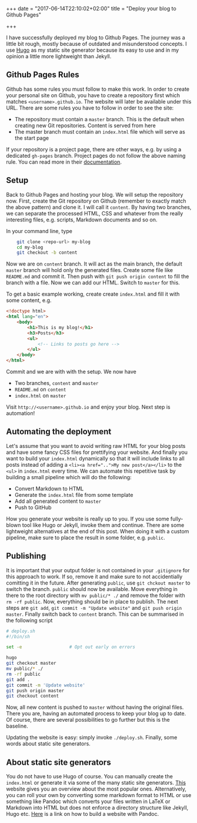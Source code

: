+++
date = "2017-06-14T22:10:02+02:00"
title = "Deploy your blog to Github Pages"

+++

I have successfully deployed my blog to Github Pages. The journey was a little
bit rough, mostly because of outdated and misunderstood concepts.
I use [Hugo](https://gohugo.io/) as my static site generator because its easy
to use and in my opinion a little more lightweight than Jekyll.

## Github Pages Rules

Github has some rules you must follow to make this work.
In order to create your personal site on Github, you have to create a repository
first which matches `<username>.github.io`. The website will later be
available under this URL. There are some rules you have to follow in order
to see the site:

* The repository must contain a `master` branch. This is the default when
  creating new Git repositories. Content is served from here
* The master branch must contain an `index.html` file which will serve as the
  start page

If your repository is a project page, there are other ways, e.g. by using a
dedicated `gh-pages` branch. Project pages do not follow the above naming rule.
You can read more in their [documentation](https://pages.github.com/).

## Setup

Back to Github Pages and hosting your blog. We will setup the repository now.
First, create the Git repository on Github (remember to exactly match the above pattern)
and clone it.
I will call it `content`. By having two
branches, we can separate the processed HTML, CSS and whatever from
the really interesting files, e.g. scripts, Markdown documents and so on.

In your command line, type

```sh
    git clone <repo-url> my-blog
    cd my-blog
    git checkout -b content
```

Now we are on `content` branch. It will act as the main branch, the default `master` branch
will hold only the generated files. Create some file like `README.md` and commit
it. Then push with `git push origin content` to fill the branch with a file. Now
we can add our HTML. Switch to `master` for this.

To get a basic example working, create create `index.html`
and fill it with some content, e.g.

```html
<!doctype html>
<html lang="en">
    <body>
        <h1>This is my blog!</h1>
        <h3>Posts</h3>
        <ul>
            <!-- Links to posts go here -->
        </ul>
    </body>
</html>
```

Commit and we are with with the setup. We now have

* Two branches, `content` and `master`
* `README.md` on `content`
* `index.html` on `master`

Visit `http://<username>.github.io` and enjoy your blog. Next step is
automation!

## Automating the deployment

Let's assume that you want to avoid writing raw HTML for your blog posts and
have some fancy CSS files for prettifying your website. And finally you want to
build your `index.html` dynamically so that it will include links to all
posts instead of adding a `<li><a href="..">My new post</a></li>` to the `<ul>` in `index.html`
every time. We can automate this repetitive task by building a small pipeline
which will do the following:

* Convert Markdown to HTML
* Generate the `index.html` file from some template
* Add all generated content to `master`
* Push to GitHub


How you generate your website is really up to you. If you use some fully-blown tool like Hugo or Jekyll,
invoke them and continue. There are some lightweight alternatives at the end of
this post. When doing it with a custom pipeline, make sure to place the result
in some folder, e.g. `public`.

## Publishing

It is important that your output folder is not contained in your `.gitignore`
for this approach to work. If so, remove it and make sure to not accidentially
comitting it in the future. After generating `public`, use `git chckout master`
to switch the branch. `public` should now be available. Move everything in there
to the root directory with `mv public/* ./` and remove the folder with `rm -rf
public`. Now, everything should be in place to publish. The next steps are `git
add`, `git commit -m "Update website"` and `git push origin master`. Finally
switch back to `content` branch. This can be summarised in the following script

```sh
# deploy.sh
#!/bin/sh

set -e                  # Opt out early on errors

hugo
git checkout master
mv public/* ./
rm -rf public
git add .
git commit -m 'Update website'
git push origin master
git checkout content
```

Now, all new content is pushed to `master` without having the original files.
There you are, having an automated process to keep your blog up to date. Of
course, there are several possibilities to go further but this is the baseline.

Updating the website is easy: simply invoke `./deploy.sh`. Finally, some words
about static site generators.

## About static site generators

You do not have to use Hugo of course.
You can manually create the `index.html` or generate it via some of the many
static site generators. [This](https://www.staticgen.com/) website gives you
an overview about the most popular ones. Alternatively, you can roll your own
by converting some markdown format to HTML or use something like Pandoc which
converts your files written in LaTeX or Markdown into HTML but does not enforce
a directory structure like Jekyll, Hugo etc.
[Here](http://linguisticmystic.com/2015/03/02/how-to-make-a-website-using-pandoc/)
is a link on how to build a website with Pandoc.



